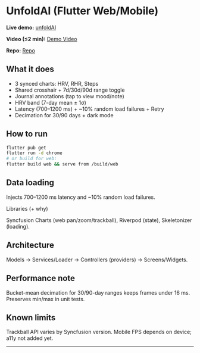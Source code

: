 # UnfoldAI (Flutter Web/Mobile)

**Live demo:** [unfoldAI](https://ahmvddddd.github.io/unfoldAI/)

**Video (≤2 min):** [Demo Video](assets/demo.mp4) 

**Repo:** [Repo](https://github.com/ahmvddddd/unfoldAI/)

## What it does
- 3 synced charts: HRV, RHR, Steps  
- Shared crosshair + 7d/30d/90d range toggle  
- Journal annotations (tap to view mood/note)  
- HRV band (7-day mean ± 1σ)  
- Latency (700–1200 ms) + ~10% random load failures + Retry  
- Decimation for 30/90 days + dark mode  

## How to run
```bash
flutter pub get
flutter run -d chrome
# or build for web:
flutter build web && serve from /build/web

```

## Data loading

Injects 700–1200 ms latency and ~10% random load failures.

Libraries (+ why)

Syncfusion Charts (web pan/zoom/trackball), Riverpod (state), Skeletonizer (loading).

## Architecture

Models → Services/Loader → Controllers (providers) → Screens/Widgets.

## Performance note

Bucket-mean decimation for 30/90-day ranges keeps frames under 16 ms.
Preserves min/max in unit tests.

## Known limits

Trackball API varies by Syncfusion version.
Mobile FPS depends on device; a11y not added yet.

---

